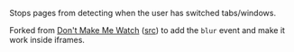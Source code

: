 Stops pages from detecting when the user has switched tabs/windows.

Forked from [Don't Make Me Watch](https://chrome.google.com/webstore/detail/dont-make-me-watch/ahjofnjojbnikkffhagdddimbcmcphhh) ([src](https://github.com/wpears/dont)) to add the `blur` event and make it work inside iframes.
